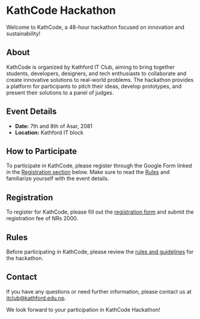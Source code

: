 # KathCode Hackathon

Welcome to KathCode, a 48-hour hackathon focused on innovation and sustainability!

## About

KathCode is organized by Kathford IT Club, aiming to bring together students, developers, designers, and tech enthusiasts to collaborate and create innovative solutions to real-world problems. The hackathon provides a platform for participants to pitch their ideas, develop prototypes, and present their solutions to a panel of judges.

## Event Details

- **Date:** 7th and 8th of Asar, 2081
- **Location:** Kathford IT block

## How to Participate

To participate in KathCode, please register through the Google Form linked in the [Registration section](#registration) below. Make sure to read the [Rules](#rules) and familiarize yourself with the event details.

## Registration

To register for KathCode, please fill out the [registration form](https://forms.gle/vvubX45GGVV3evXE8) and submit the registration fee of NRs 2000.

## Rules

Before participating in KathCode, please review the [rules and guidelines](/rules/rules/) for the hackathon.

## Contact

If you have any questions or need further information, please contact us at itclub@kathford.edu.np.

We look forward to your participation in KathCode Hackathon!
